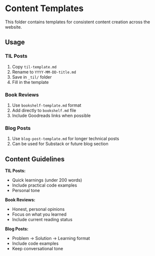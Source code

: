 # Content Templates

This folder contains templates for consistent content creation across the website.

## Usage

### TIL Posts
1. Copy `til-template.md`
2. Rename to `YYYY-MM-DD-title.md` 
3. Save in `_til/` folder
4. Fill in the template

### Book Reviews
1. Use `bookshelf-template.md` format
2. Add directly to `bookshelf.md` file
3. Include Goodreads links when possible

### Blog Posts
1. Use `blog-post-template.md` for longer technical posts
2. Can be used for Substack or future blog section

## Content Guidelines

**TIL Posts:**
- Quick learnings (under 200 words)
- Include practical code examples
- Personal tone

**Book Reviews:**
- Honest, personal opinions
- Focus on what you learned
- Include current reading status

**Blog Posts:**
- Problem → Solution → Learning format
- Include code examples
- Keep conversational tone
